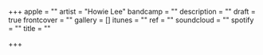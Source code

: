 +++
apple = ""
artist = "Howie Lee"
bandcamp = ""
description = ""
draft = true
frontcover = ""
gallery = []
itunes = ""
ref = ""
soundcloud = ""
spotify = ""
title = ""

+++
